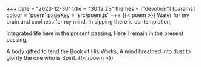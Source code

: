 +++
date = "2023-12-30"
title = "30.12.23"
themes = ["devotion"]
[params]
  colour = 'poem'
  pageKey = 'src/poem.js'
+++
{{< poem >}}
Water for my brain and coolness for my mind,
In sipping there is contemplation,

Integrated life here in the present passing,
Here I remain in the present passing,

A body gifted to tend the Book of His Works,
A mind breathed into dust to glorify the one who is Spirit.
{{< /poem >}}
